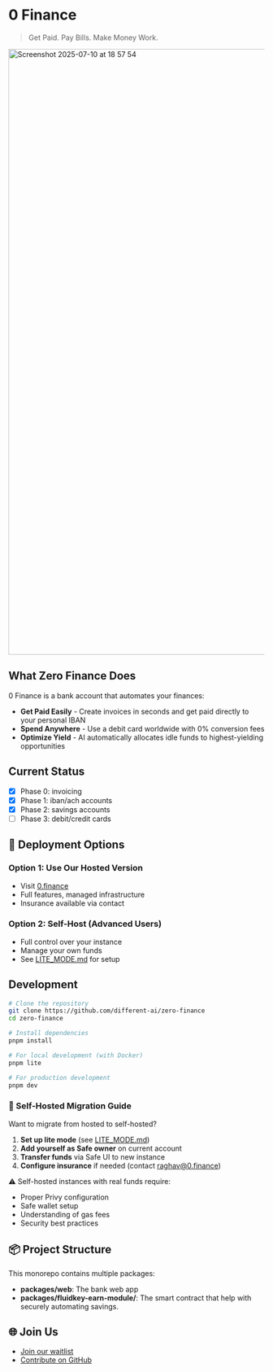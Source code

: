 # 0 Finance

> Get Paid. Pay Bills. Make Money Work.

<img width="1840" height="1191" alt="Screenshot 2025-07-10 at 18 57 54" src="https://github.com/user-attachments/assets/14b8476f-1f02-4fb1-92c0-48bb1487ae06" />


## What Zero Finance Does

0 Finance is a bank account that automates your finances:

- **Get Paid Easily** - Create invoices in seconds and get paid directly to your personal IBAN
- **Spend Anywhere** - Use a debit card worldwide with 0% conversion fees
- **Optimize Yield** - AI automatically allocates idle funds to highest-yielding opportunities

## Current Status

- [x] Phase 0: invoicing
- [x] Phase 1: iban/ach accounts
- [x] Phase 2: savings accounts
- [ ] Phase 3: debit/credit cards

## 🚀 Deployment Options

### Option 1: Use Our Hosted Version

- Visit [0.finance](https://0.finance)
- Full features, managed infrastructure
- Insurance available via contact

### Option 2: Self-Host (Advanced Users)

- Full control over your instance
- Manage your own funds
- See [LITE_MODE.md](./LITE_MODE.md) for setup

## Development

```bash
# Clone the repository
git clone https://github.com/different-ai/zero-finance
cd zero-finance

# Install dependencies
pnpm install

# For local development (with Docker)
pnpm lite

# For production development
pnpm dev
```

### 🔄 Self-Hosted Migration Guide

Want to migrate from hosted to self-hosted?

1. **Set up lite mode** (see [LITE_MODE.md](./LITE_MODE.md))
2. **Add yourself as Safe owner** on current account
3. **Transfer funds** via Safe UI to new instance
4. **Configure insurance** if needed (contact raghav@0.finance)

⚠️ Self-hosted instances with real funds require:

- Proper Privy configuration
- Safe wallet setup
- Understanding of gas fees
- Security best practices

## 📦 Project Structure

This monorepo contains multiple packages:

- **packages/web**: The bank web app
- **packages/fluidkey-earn-module/**: The smart contract that help with securely automating savings.

## 🌐 Join Us

- [Join our waitlist](https://0.finance)
- [Contribute on GitHub](https://github.com/different-ai/zero-finance)
